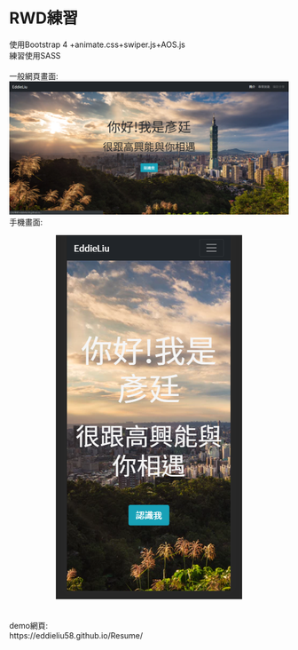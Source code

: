 # RWD練習<br/>
使用Bootstrap 4 +animate.css+swiper.js+AOS.js<br/>
練習使用SASS<br/><br/>
一般網頁畫面:<br/>
![img](https://github.com/EddieLiu58/Resume/blob/master/img/%E4%B8%BB%E9%A0%81.PNG)<br/>
手機畫面:<br/>
<div align=center><img src="https://github.com/EddieLiu58/Resume/blob/master/img/%E4%B8%BB%E9%A0%812.PNG"></div><br/><br/>
demo網頁:<br/>
https://eddieliu58.github.io/Resume/
